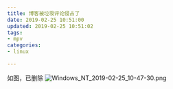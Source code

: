 ```yaml
---
title: 博客被垃圾评论侵占了
date: 2019-02-25 10:51:00
updated: 2019-02-25 10:51:02
tags: 
- mpv
categories: 
- linux

---
```

如图，已删除
![Windows_NT_2019-02-25_10-47-30.png][1]


  [1]: https://imgs.gnux.cn/usr/uploads/2019/02/2029937212.png